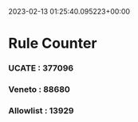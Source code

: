 2023-02-13 01:25:40.095223+00:00
# Rule Counter 
 ### UCATE : 377096

 ### Veneto : 88680

 ### Allowlist : 13929